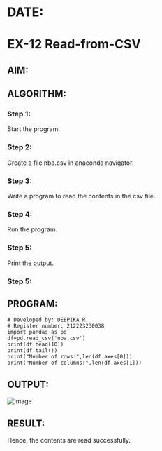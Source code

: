 # DATE:
# EX-12 Read-from-CSV
## AIM:

## ALGORITHM:
### Step 1:
Start the program.
### Step 2:
Create a file nba.csv in anaconda navigator.
### Step 3:
Write a program to read the contents in the csv file.
### Step 4:
Run the program.
### Step 5:
Print the output.
### Step 5:

## PROGRAM:
```
# Developed by: DEEPIKA R
# Register number: 212223230038
import pandas as pd
df=pd.read_csv('nba.csv')
print(df.head(10))
print(df.tail())
print("Number of rows:",len(df.axes[0]))
print("Number of columns:",len(df.axes[1]))
```
## OUTPUT:
![image](https://github.com/user-attachments/assets/e484aea7-01cc-4ca4-a5ce-4f917f010cca)

## RESULT:
Hence, the contents are read successfully.
